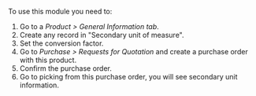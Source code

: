 To use this module you need to:

1.  Go to a *Product \> General Information tab*.
2.  Create any record in "Secondary unit of measure".
3.  Set the conversion factor.
4.  Go to *Purchase \> Requests for Quotation* and create a purchase
    order with this product.
5.  Confirm the purchase order.
6.  Go to picking from this purchase order, you will see secondary unit
    information.
